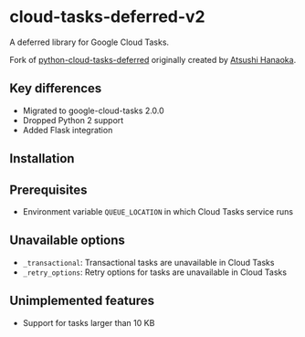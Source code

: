 # cloud-tasks-deferred-v2

A deferred library for Google Cloud Tasks.

Fork of [python-cloud-tasks-deferred](https://github.com/grktsh/python-cloud-tasks-deferred) originally created by [Atsushi Hanaoka](https://github.com/grktsh).

## Key differences

- Migrated to google-cloud-tasks 2.0.0
- Dropped Python 2 support
- Added Flask integration

## Installation




## Prerequisites

-   Environment variable `QUEUE_LOCATION` in which Cloud Tasks service runs

## Unavailable options

-   `_transactional`: Transactional tasks are unavailable in Cloud Tasks
-   `_retry_options`: Retry options for tasks are unavailable in Cloud
    Tasks

## Unimplemented features
  
- Support for tasks larger than 10 KB
